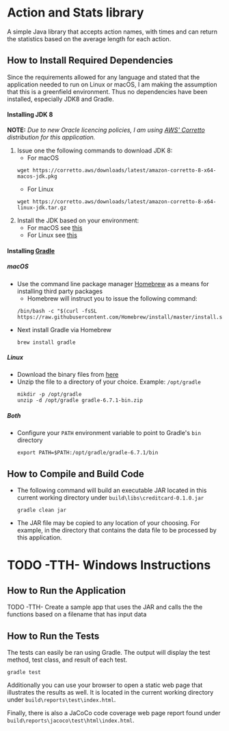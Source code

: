 # Action and Stats library
A simple Java library that accepts action names, with times and can return the statistics
based on the average length for each action.

## How to Install Required Dependencies
Since the requirements allowed for any language and stated that the application needed to run on Linux
or macOS, I am making the assumption that this is a greenfield environment. Thus no dependencies have 
been installed, especially JDK8 and Gradle.

#### Installing JDK 8
**NOTE:** *Due to new Oracle licencing policies, I am using 
[AWS' Corretto](https://docs.aws.amazon.com/corretto/latest/corretto-8-ug/downloads-list.html) 
distribution for this application.* 

1. Issue one the following commands to download JDK 8:
    - For macOS
    ```
    wget https://corretto.aws/downloads/latest/amazon-corretto-8-x64-macos-jdk.pkg
    ```
    - For Linux 
    ```
    wget https://corretto.aws/downloads/latest/amazon-corretto-8-x64-linux-jdk.tar.gz
    ```
1.  Install the JDK based on your environment:
    - For macOS see [this](https://docs.aws.amazon.com/corretto/latest/corretto-8-ug/macos-install.html)
    - For Linux see [this](https://docs.aws.amazon.com/corretto/latest/corretto-8-ug/generic-linux-install.html)

#### Installing [Gradle](https://gradle.org/install/)

##### macOS
- Use the command line package manager [Homebrew](https://brew.sh/) as a means for installing third party packages
  - Homebrew will instruct you to issue the following command:
  ```
  /bin/bash -c "$(curl -fsSL https://raw.githubusercontent.com/Homebrew/install/master/install.sh)"
  ```
- Next install Gradle via Homebrew
  ```
  brew install gradle
  ```

##### Linux
  
- Download the binary files from [here](https://services.gradle.org/distributions/gradle-6.7.1-bin.zip)
- Unzip the file to a directory of your choice. Example: `/opt/gradle`
  ```
  mikdir -p /opt/gradle
  unzip -d /opt/gradle gradle-6.7.1-bin.zip
  ```
  
##### Both
- Configure your `PATH` environment variable to point to Gradle's `bin` directory
  ```
  export PATH=$PATH:/opt/gradle/gradle-6.7.1/bin
  ```

## How to Compile and Build Code
- The following command will build an executable JAR located in this current working directory under 
`build\libs\creditcard-0.1.0.jar`
  
  ```
  gradle clean jar
  ```

- The JAR file may be copied to any location of your choosing. For example, in the directory that contains the
data file to be processed by this application.

# TODO -TTH- Windows Instructions

## How to Run the Application
TODO -TTH- Create a sample app that uses the JAR and calls the the functions based on a filename that has input
data


## How to Run the Tests
The tests can easily be ran using Gradle. The output will display the test method, test class, and result
of each test. 

  ```
  gradle test
  ```

Additionally you can use your browser to open a static web page that illustrates the results as well. It is
located in the current working directory under `build\reports\test\index.html`.

Finally, there is also a JaCoCo code coverage web page report found under `build\reports\jacoco\test\html\index.html`.

